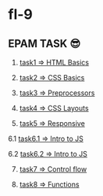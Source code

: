 # fl-9

## EPAM TASK  :sunglasses:

1. [task1 => HTML Basics](https://serhiitkachenko.github.io/fl-9/FE_9_1_homework_html-basics/homework/index.html)

2. [task2 => CSS Basics](https://serhiitkachenko.github.io/fl-9/FE_9_2_homework_css-basics/homework/index.html)

3. [task3 => Preprocessors](https://serhiitkachenko.github.io/fl-9/FE_9_3_homework_preprocessors/homework/index.html)

4. [task4 => CSS Layouts](https://serhiitkachenko.github.io/fl-9/FE_9_4_homework_css-layouts/homework/index.html)

5. [task5 => Responsive](https://serhiitkachenko.github.io/fl-9/FE_9_5_homework_responsive/homework/src/index.html)

6.1 [task6.1 => Intro to JS](https://serhiitkachenko.github.io/fl-9/FE_9_6_homework_js-intro/homework/src/task1.html)

6.2 [task6.2 => Intro to JS](https://serhiitkachenko.github.io/fl-9/FE_9_6_homework_js-intro/homework/src/task2.html)

7. [task7 => Control flow](https://serhiitkachenko.github.io/fl-9/FE_9_7_homework_control-flow/homework/src/task1.html)

8. [task8 => Functions](https://github.com/SerhiiTkachenko/fl-9/tree/master/FE_9_8_homework_functions/homework/src)
